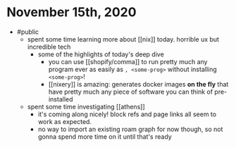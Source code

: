 # November 15th, 2020

- \#public
  - spent some time learning more about [[nix]] today. horrible ux but incredible tech
    - some of the highlights of today's deep dive
      - you can use [[shopify/comma]] to run pretty much any program ever as easily as `, <some-prog>` without installing `<some-prog>`!
      - [[nixery]] is amazing: generates docker images **on the fly** that have pretty much any piece of software you can think of pre-installed
  - spent some time investigating [[athens]]
    - it's coming along nicely! block refs and page links all seem to work as expected. 
    - no way to import an existing roam graph for now though, so not gonna spend more time on it until that's ready
